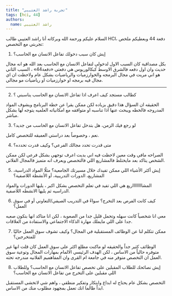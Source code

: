 ```yaml
---
title: "تجربة راشد العتيبي"
tags: [hci, 44]
authors:
  name: راشد العتيبي
---
```


السلام عليكم ورحمة الله وبركاته أنا راشد العتيبي طالب HCI، دفعة 44 وبعطيكم ملخص تجربتي مع التخصص:

1. إيش كان سبب دخولك تفاعل الانسان مع الحاسب؟

بكل مصداقية كان السبب الاول لدخولي لتفاعل الانسان مع الحاسب بعد الله هو انه مجال حديث وان اول دفعه فالشرق الاوسط كبكالوريوس هي دفعتي «دفعة44» ، السبب الثاني هو اني مريت في مجال البرمجه والخوارزميات والرياضيات بشكل عام  ولاحظت ان اي مجال فيه برمجه او خوارزميات او رياضيات مو مجالي.

---
<!-- truncate -->

2. كطالب مستجد كيف اعرف اذا تفاعل الانسان مع الحاسب يناسبني ؟

الحقيقه ان السؤال هذا دقيق بزياده لكن ممكن يقرا عن خطة البرنامج ويشوف المواد المدروجه فالخطه ويبحث عنها اذا تناسبه او متوافقه مع امكانياته العلميه يتوجه لها بشكل مباشر.


3. لو رجع فيك الزمن، هل بتدخل تفاعل الانسان مع الحاسب من جديد؟

نعم ، وخصوصاً بعد دراستي العميقه للتخصص كامل.


4. متى قدرت تحدد مجالك الفرعي؟ وكيف قدرت تحدده؟

الصراحه مافي وقت معين لاحظت فيه اني بديت اعرف توجهي بشكل فرعي لكن ممكن الشخص يتاكد بعد مايختلط فالمشاريع اللي فالتخصص ويعرف انه متميز فالمجال الفلاني.


5. إيش أكثر الأشياء اللي ممكن تفيدك خلال مسيرتك الجامعية؟ مثلًا المواد الدراسية، المشاريع، الدورات التدريبية، أو الأنشطة اللاصفية؟

المشااااااااريع هي اللي تفيد في تعلم التخصص بشكل اكبر ، يليها الدورات والمواد الدراسيه ثم يليها الانشطه اللاصفية.

6. كيف كانت الفرص بعد التخرج؟ سواءً في التدريب الصيفي/التعاوني أو في سوق العمل؟

معي انا شخصياً كانت سهله وتحمل قليل جدا من الصعوبة ، لكن انا متاكد انها بتكون صعبه جدا على اللي مايملك مهارة الذكاء الاجتماعي والاستفادة من العلاقات.


7. ممكن تتكلم لنا عن الوظائف المستقبلية في المجال؟ وكيف تشوف سوق العمل حاليًا للمتخرجين؟

الوظائف كثير جداً والحقيقه لو ماكنت مطلع اكثر على سوق العمل كان قلت انها غير متوفره حالياً من الاساس ، لكن الهدف الرئيسي الالمام بمهارات المجال وتوعية سوق العمل ان التخصص متوفر منه في جامعة ام القرى وان المفاهميم الفلانيه مندرجه تحته.


8. إيش نصائحك للطلاب المقبلين على تخصص تفاعل الانسان مع الحاسب؟ وللطلاب اللي مقبلين على التخرج من تفاعل الانسان مع الحاسب؟

التخصص بشكل عام يحتاج له ابداع وابتكار وتفكير منطقي ، واهم شي لاتخشى المستقبل ابداً طالما انك تعمل بمجهود مطلوب منك من الاساس.
